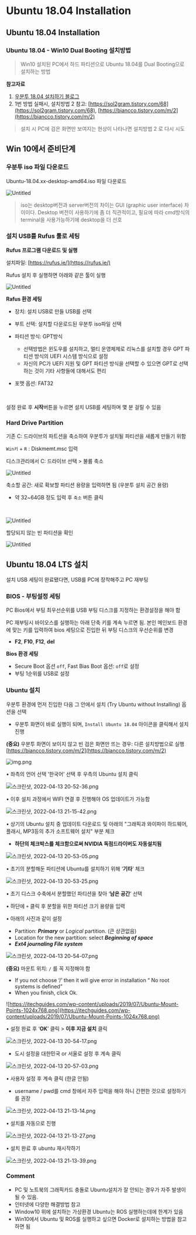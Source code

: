 # Ubuntu 18.04 Installation

## Ubuntu 18.04 Installation

### Ubuntu 18.04 - Win10 Dual Booting 설치방법

> Win10 설치된 PC에서 하드 파티션으로 Ubuntu 18.04를 Dual Booting으로 설치하는 방법

**참고자료**

1. [우분투 18.04 설치하기 블로그](https://neoprogrammer.tistory.com/6)
2. 1번 방법 실패시, 설치방법 2 참고: [https://sol2gram.tistory.com/68](https://sol2gram.tistory.com/68), [https://biancco.tistory.com/m/2](https://biancco.tistory.com/m/2)

> 설치 시 PC에 검은 화면만 보여지는 현상이 나타나면 설치방법 2 로 다시 시도



## Win 10에서 준비단계

### 우분투 iso 파일 다운로드

Ubuntu-18.04.xx-desktop-amd64.iso 파일 다운로드

![Untitled](ubuntuImage/Untitled.png)

> iso는 desktop버전과 server버전의 차이는 GUI (graphic user interface) 차이이다. Desktop 버전이 사용하기에 좀 더 직관적이고, 필요에 따라 cmd방식의 terminal을 사용가능하기에 desktop을 더 선호

### 설치 USB를 Rufus 툴로 세팅

**Rufus 프로그램 다운로드 및 실행**

설치파일: [https://rufus.ie/](https://rufus.ie/)

Rufus 설치 후 실행하면 아래와 같은 툴이 실행

![Untitled](<ubuntuImage/Untitled 5.png>)

**Rafus 환경 세팅**

* 장치: 설치 USB로 만들 USB를 선택
* 부트 선택: 설치할 다운로드된 우분투 iso파일 선택
* 파티션 방식: GPT방식
  * 선택방법은 윈도우를 설치하고, 멀티 운영체제로 리눅스를 설치할 경우 GPT 파티션 방식의 UEFI 시스템 방식으로 설정
  * 자신의 PC가 UEFI 지원 및 GPT 파티션 방식을 선택할 수 있으면 GPT로 선택하는 것이 기타 사항들에 대해서도 편리
*   포맷 옵션: FAT32

    ​

설정 완료 후 **시작**버튼을 누르면 설치 USB를 세팅하며 몇 분 걸릴 수 있음

### Hard Drive Partition

기존 C: 드라이브의 파트션을 축소하여 우분투가 설치될 파티션을 새롭게 만들기 위함

`Win키` + `R` : Diskmemt.msc 입력

디스크관리에서 C: 드라이브 선택 > 불륨 축소

![Untitled](<ubuntuImage/Untitled 2.png>)

축소할 공간: 새로 확보할 파티션 용량을 입력하면 됨 (우분투 설치 공간 용량)

*   약 32\~64GB 정도 입력 후 `축소` 버튼 클릭

    ​

![Untitled](<ubuntuImage/Untitled 3.png>)

할당되지 않는 빈 파티션을 확인

![Untitled](<ubuntuImage/Untitled 4.png>)

## Ubuntu 18.04 LTS 설치

설치 USB 세팅이 완료됐다면, USB를 PC에 장착해주고 PC 재부팅

### BIOS - 부팅설정 세팅

PC Bios에서 부팅 최우선순위를 USB 부팅 디스크를 지정하는 환경설정을 해야 함

PC 재부팅시 바이오스를 실행하는 아래 단축 키를 계속 누르면 됨. 본인 메인보드 환경에 맞는 키를 입력하여 bios 세팅으로 진입한 뒤 부팅 디스크의 우선순위를 변경

* **F2**, **F10**, **F12**, **del**

**Bios 환경 세팅**

* Secure Boot 옵션 `off`, Fast Bias Boot 옵션: `off`로 설정
* 부팅 1순위를 USB로 설정

### Ubuntu 설치

우분투 환경에 먼저 진입한 다음 그 안에서 설치 (Try Ubuntu without Installing) 옵션을 선택

* 우분투 화면이 바로 실행이 되며, `Install Ubuntu 18.04` 아이콘을 클릭해서 설치 진행

**(중요)** 우분투 화면이 보이지 않고 빈 검은 화면만 뜨는 경우: 다른 설치방법으로 실행 [https://biancco.tistory.com/m/2](https://biancco.tistory.com/m/2)

![img.png](ubuntuImage/img.png)

• 좌측의 언어 선택 ‘한국어’ 선택 후 우측의 Ubuntu 설치 클릭

![스크린샷, 2022-04-13 20-52-36.png](ubuntuImage/스크린샷\_2022-04-13\_20-52-36.png)

• 이후 설치 과정에서 WIFI 연결 후 진행해야 OS 업데이트가 가능함

![스크린샷, 2022-04-13 21-15-42.png](ubuntuImage/스크린샷\_2022-04-13\_21-15-42.png)

• 상기의 Ubuntu 설치 중 업데이트 다운로드 및 아래의 "그래픽과 와이파이 하드웨어, 플래시, MP3등의 추가 소프트웨어 설치" 부분 체크

* **하단의 체크박스를 체크함으로써 NVIDIA 독점드라이버도 자동설치됨**

![스크린샷, 2022-04-13 20-53-05.png](ubuntuImage/스크린샷\_2022-04-13\_20-53-05.png)

• 초기의 분할해둔 파티션에 Ubuntu를 설치하기 위해 ‘**기타**’ 체크

![스크린샷, 2022-04-13 20-53-25.png](ubuntuImage/스크린샷\_2022-04-13\_20-53-25.png)

• 초기 디스크 수축에서 분할했던 파티션을 찾아 ‘**남은 공간**’ 선택

• 하단에 `+` 클릭 후 분할을 위한 파티션 크기 용량을 입력

• 아래의 사진과 같이 설정

* Partition:  _**Primary**_ or _Logical_ partition. (큰 상관없음)
* Location for the new partition: select _**Beginning of space**_&#x20;
* _**Ext4 journaling File system**_

![스크린샷, 2022-04-13 20-54-07.png](ubuntuImage/스크린샷\_2022-04-13\_20-54-07.png)

**(중요)** 마운트 위치: `/` 를 꼭 지정해야 함

* If you not choose ‘/’ then it will give error in installation “ No root systems is defined”
* When you finish, click Ok.

![https://itechguides.com/wp-content/uploads/2019/07/Ubuntu-Mount-Points-1024x768.png](https://itechguides.com/wp-content/uploads/2019/07/Ubuntu-Mount-Points-1024x768.png)

• 설정 완료 후 ‘**OK**’ 클릭 > **이후 지금 설치** 클릭

![스크린샷, 2022-04-13 20-54-17.png](ubuntuImage/스크린샷\_2022-04-13\_20-54-17.png)

* 도시 설정을 대한민국 or 서울로 설정 후 계속 클릭

![스크린샷, 2022-04-13 20-57-03.png](ubuntuImage/스크린샷\_2022-04-13\_20-57-03.png)

• 사용자 설정 후 계속 클릭 (한글 안됨)

* username / pwd를 cmd 창에서 자주 입력을 해야 하니 간편한 것으로 설정하기를 권장

![스크린샷, 2022-04-13 21-13-14.png](ubuntuImage/스크린샷\_2022-04-13\_21-13-14.png)

• 설치를 자동으로 진행

![스크린샷, 2022-04-13 21-13-27.png](ubuntuImage/스크린샷\_2022-04-13\_21-13-27.png)

• 설치 완료 후 ubuntu 재시작하기

![스크린샷, 2022-04-13 21-13-39.png](ubuntuImage/스크린샷\_2022-04-13\_21-13-39.png)

### Comment

* PC 및 노트북의 그래픽카드 충돌로 Ubuntu설치가 잘 안되는 경우가 자주 발생이 될 수 있음.
* 인터넷에 다양한 해결방법 참고
* Window10 위에 설치하는 가상환경 Ubuntu는 ROS 실행하는데에 한계가 있음
* Win10에서 Ubuntu 및 ROS를 실행하고 싶으면 Docker로 설치하는 방법을 참고하면 됨
